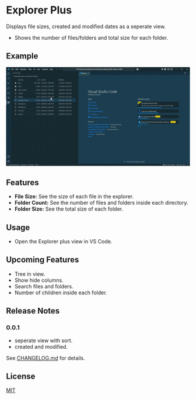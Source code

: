 # Explorer Plus

Displays file sizes, created and modified dates as a seperate view.  
- Shows the number of files/folders and total size for each folder.

## Example

![file Viewer demo](assets/demo.gif)

## Features

- **File Size:** See the size of each file in the explorer.
- **Folder Count:** See the number of files and folders inside each directory.
- **Folder Size:** See the total size of each folder.

## Usage

- Open the Explorer plus view in VS Code.

## Upcoming Features

- Tree in view.
- Show hide columns.
- Search files and folders.
- Number of children inside each folder.

## Release Notes

### 0.0.1

- seperate view with sort.
- created and modified.

See [CHANGELOG.md](./CHANGELOG.md) for details.

## License

[MIT](./LICENSE)